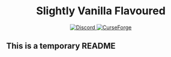 <h1 align="center">Slightly Vanilla Flavoured</h1>
<p align="center">
  <a href="https://discord.gg/ygRhSJE">
    <img src="https://img.shields.io/discord/688850122012229652?color=7289DA&label=Discord&logo=Discord&style=for-the-badge" alt="Discord">
  </a>
  <a href="https://www.curseforge.com/minecraft/modpacks/slightly-vanilla-flavoured">
    <img src="http://cf.way2muchnoise.eu/full_slightly-vanilla-flavoured_downloads.svg?badge_style=for_the_badge" alt="CurseForge">
  </a>
</p>

## This is a temporary README
